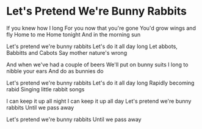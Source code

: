 # Let's Pretend We're Bunny Rabbits

If you knew how I long
For you now that you're gone
You'd grow wings and fly
Home to me
Home tonight
And in the morning sun

Let's pretend we're bunny rabbits
Let's do it all day long
Let abbots, Babbitts and Cabots
Say mother nature's wrong

And when we've had a couple of beers
We'll put on bunny suits
I long to nibble your ears
And do as bunnies do

Let's pretend we're bunny rabbits
Let's do it all day long
Rapidly becoming rabid
Singing little rabbit songs

I can keep it up all night
I can keep it up all day
Let's pretend we're bunny rabbits
Until we pass away

Let's pretend we're bunny rabbits
Until we pass away

